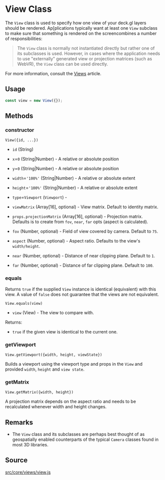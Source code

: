 # View Class

The `View` class is used to specify how one view of your deck.gl layers should be rendered. Ap[plications typically want at least one `View` subclass to make sure that something is rendered on the screencombines a number of responsibilities:

> The `View` class is normally not instantiated directly but rather one of its subclasses is used. However, in cases where the application needs to use "externally" generated view or projection matrices (such as WebVR), the `View` class can be used directly.

For more information, consult the [Views](/docs/advanced/views.md) article.


## Usage

```js
const view = new View({});
```

## Methods

### constructor

`View({id, ...})`
* `id` (String)
* `x`=`0` (String|Number) - A relative or absolute position
* `y`=`0` (String|Number) - A relative or absolute position
* `width`=`'100%'` (String|Number) - A relative or absolute extent
* `height`=`'100%'` (String|Number) - A relative or absolute extent

* `type`=`Viewport` (`Viewport`) -
* `viewMatrix` (Array[16], optional) - View matrix. Default to identity matrix.
* `props.projectionMatrix` (Array[16], optional) - Projection matrix. Defaults is to create from `fov`, `near`, `far` opts (aspect is calculated).
* `fov` (Number, optional) - Field of view covered by camera. Default to `75`.
* `aspect` (Number, optional) - Aspect ratio. Defaults to the view's `width/height`.
* `near` (Number, optional) - Distance of near clipping plane. Default to `1`.
* `far` (Number, optional) - Distance of far clipping plane. Default to `100`.


### equals

Returns `true` if the supplied `View` instance is identical (equivalent) with this view. A value of `false` does not guarantee that the views are not equivalent.

`View.equals(view)`
- `view` (View) - The view to compare with.

Returns:
- `true` if the given view is identical to the current one.


### getViewport

`View.getViewport({width, height, viewState})`

Builds a viewport using the viewport type and props in the `View` and provided `width`, `height` and `view state`.


### getMatrix

`View.getMatrix({width, height})`

A projection matrix depends on the aspect ratio and needs to be recalculated whenever width and height changes.


## Remarks

* The `View` class and its subclasses are perhaps best thought of as geospatially enabled counterparts of the typical `Camera` classes found in most 3D libraries.


## Source

[src/core/views/view.js](https://github.com/uber/deck.gl/blob/5.0-release/src/core/views/view.js)
